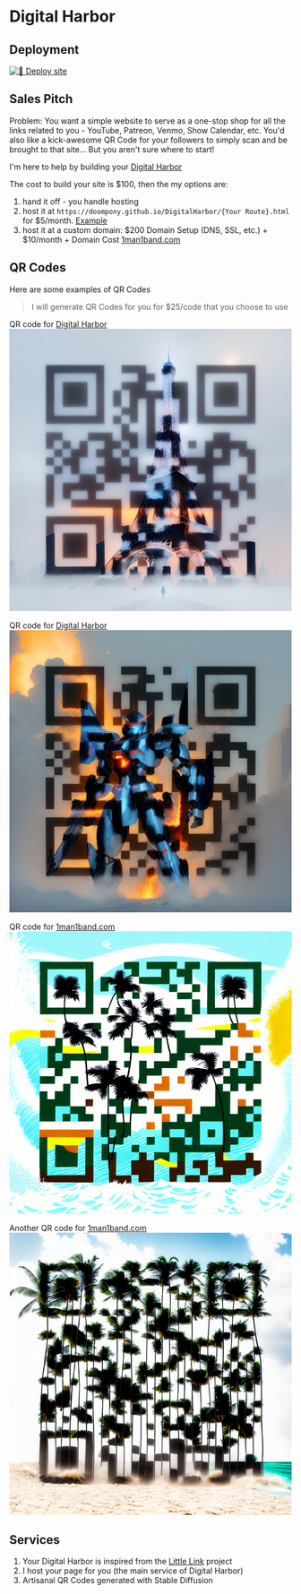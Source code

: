 # Digital Harbor

## Deployment

[![🌱 Deploy site](https://github.com/doompony/DigitalHarbor/actions/workflows/main.yml/badge.svg)](https://github.com/doompony/DigitalHarbor/actions/workflows/main.yml)

## Sales Pitch

Problem: You want a simple website to serve as a one-stop shop for all the
links related to you - YouTube, Patreon, Venmo, Show Calendar, etc. You'd also
like a kick-awesome QR Code for your followers to simply scan and be brought to
that site... But you aren't sure where to start!

I'm here to help by building your [Digital Harbor](https://mydigitalharbor.com)

The cost to build your site is $100, then the my options are:

1. hand it off - you handle hosting
2. host it at `https://doompony.github.io/DigitalHarbor/{Your Route}.html` for $5/month. [Example](https://doompony.github.io/DigitalHarbor/example.html)
4. host it at a custom domain: $200 Domain Setup (DNS, SSL, etc.) + $10/month + Domain Cost [1man1band.com](https://1man1band.com)

## QR Codes

Here are some examples of QR Codes

>I will generate QR Codes for you for $25/code that you choose to use

QR code for [Digital Harbor](https://mydigitalharbor.com)
![Example](dist/qr/digital-harbor/qr1.png)

QR code for [Digital Harbor](https://mydigitalharbor.com)
![Example](dist/qr/digital-harbor/qr2.png)

QR code for [1man1band.com](https://1man1band.com)
![Example](dist/qr/1man1band/image.png)

Another QR code for [1man1band.com](https://1man1band.com)
![Example](dist/qr/1man1band/image(1).png)


## Services

1. Your Digital Harbor is inspired from the [Little Link](https://littlelink.io) project
2. I host your page for you (the main service of Digital Harbor)
3. Artisanal QR Codes generated with Stable Diffusion
